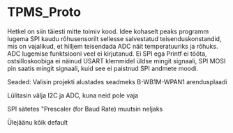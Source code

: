 # TPMS_Proto

Hetkel on siin täiesti mitte toimiv kood. Idee kohaselt peaks programm lugema SPI kaudu rõhusensorilt sellesse salvestatud teisenduskonstandid, mis on vajalikud, et hilljem teisendada ADC näit temperatuuriks ja rõhuks. ADC lugemise funktsiooni veel ei kirjutanud. Ei SPI ega Printf ei tööta, ostsilloskoobiga ei näinud USART klemmidel üldse mingit signaali, SPI MOSI pin saatis mingit signaali, kuid see ei paistnud SPI andmete moodi.

Seaded:
Valisin projekti alustades seadmeks B-WB1M-WPAN1 arendusplaadi

Lülitasin välja I2C ja ADC, kuna neid pole vaja

SPI sätetes "Prescaler (for Baud Rate) muutsin neljaks

Ülejäänu kõik default
